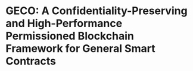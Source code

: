 # GECO: A Confidentiality-Preserving and High-Performance Permissioned Blockchain Framework for General Smart Contracts
